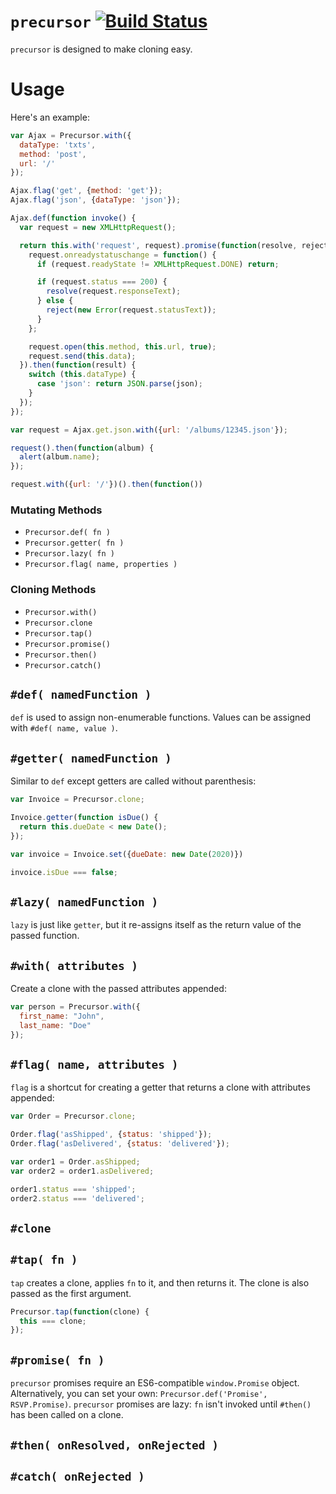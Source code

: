 
# `precursor` [![Build Status](https://travis-ci.org/jeffpeterson/precursor.svg?branch=master)](https://travis-ci.org/jeffpeterson/precursor)

`precursor` is designed to make cloning easy.

Usage
=====

Here's an example:

```js
var Ajax = Precursor.with({
  dataType: 'txts',
  method: 'post',
  url: '/'
});

Ajax.flag('get', {method: 'get'});
Ajax.flag('json', {dataType: 'json'});

Ajax.def(function invoke() {
  var request = new XMLHttpRequest();

  return this.with('request', request).promise(function(resolve, reject) {
    request.onreadystatuschange = function() {
      if (request.readyState != XMLHttpRequest.DONE) return;

      if (request.status === 200) {
        resolve(request.responseText);
      } else {
        reject(new Error(request.statusText));
      }
    };

    request.open(this.method, this.url, true);
    request.send(this.data);
  }).then(function(result) {
    switch (this.dataType) {
      case 'json': return JSON.parse(json);
    }
  });
});

var request = Ajax.get.json.with({url: '/albums/12345.json'});

request().then(function(album) {
  alert(album.name);
});

request.with({url: '/'})().then(function())
```

### Mutating Methods

- `Precursor.def( fn )`
- `Precursor.getter( fn )`
- `Precursor.lazy( fn )`
- `Precursor.flag( name, properties )`

### Cloning Methods

- `Precursor.with()`
- `Precursor.clone`
- `Precursor.tap()`
- `Precursor.promise()`
- `Precursor.then()`
- `Precursor.catch()`

## `#def( namedFunction )`

`def` is used to assign non-enumerable functions.
Values can be assigned with `#def( name, value )`.

## `#getter( namedFunction )`

Similar to `def` except getters are called without parenthesis:

```js
var Invoice = Precursor.clone;

Invoice.getter(function isDue() {
  return this.dueDate < new Date();
});

var invoice = Invoice.set({dueDate: new Date(2020)})

invoice.isDue === false;
```

## `#lazy( namedFunction )`

`lazy` is just like `getter`, but it re-assigns itself
as the return value of the passed function.

## `#with( attributes )`
Create a clone with the passed attributes appended:

```js
var person = Precursor.with({
  first_name: "John",
  last_name: "Doe"
});
```

## `#flag( name, attributes )`

`flag` is a shortcut for creating a getter that returns a clone with attributes appended:

```js
var Order = Precursor.clone;

Order.flag('asShipped', {status: 'shipped'});
Order.flag('asDelivered', {status: 'delivered'});

var order1 = Order.asShipped;
var order2 = order1.asDelivered;

order1.status === 'shipped';
order2.status === 'delivered';
```

## `#clone`
## `#tap( fn )`

`tap` creates a clone, applies `fn` to it, and then returns it.
The clone is also passed as the first argument.

```js
Precursor.tap(function(clone) {
  this === clone;
});
```

## `#promise( fn )`

`precursor` promises require an ES6-compatible `window.Promise` object.
Alternatively, you can set your own: `Precursor.def('Promise', RSVP.Promise)`.
`precursor` promises are lazy: `fn` isn't invoked until `#then()`
has been called on a clone.

## `#then( onResolved, onRejected )`
## `#catch( onRejected )`
